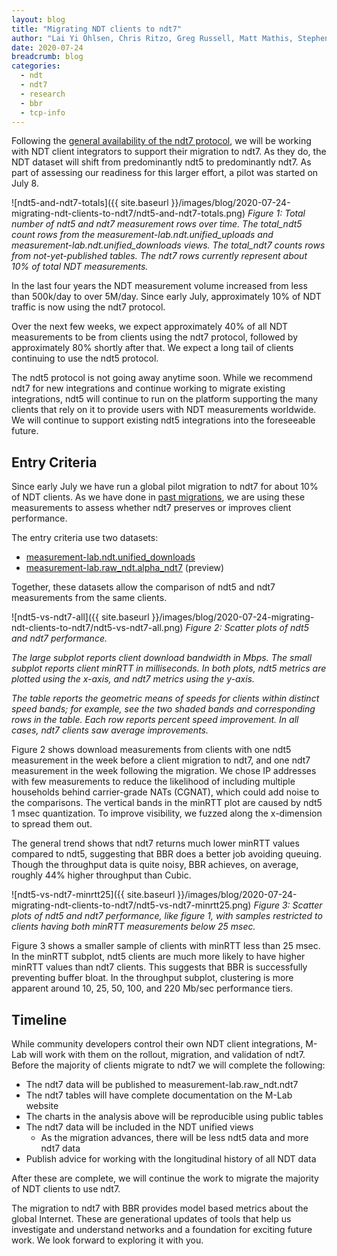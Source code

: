 ```yaml
---
layout: blog
title: "Migrating NDT clients to ndt7"
author: "Lai Yi Ohlsen, Chris Ritzo, Greg Russell, Matt Mathis, Stephen Soltesz"
date: 2020-07-24
breadcrumb: blog
categories:
  - ndt
  - ndt7
  - research
  - bbr
  - tcp-info
---
```


Following the [general availability of the ndt7 protocol][ndt7intro], we will
be working with NDT client integrators to support their migration to ndt7. As
they do, the NDT dataset will shift from predominantly ndt5 to predominantly
ndt7. As part of assessing our readiness for this larger effort, a pilot was
started on July 8.<!--more-->

![ndt5-and-ndt7-totals]({{ site.baseurl }}/images/blog/2020-07-24-migrating-ndt-clients-to-ndt7/ndt5-and-ndt7-totals.png)
*Figure 1: Total number of ndt5 and ndt7 measurement rows over time. The*
*total_ndt5 count rows from the measurement-lab.ndt.unified_uploads and*
*measurement-lab.ndt.unified_downloads views. The total_ndt7 counts rows from*
*not-yet-published tables. The ndt7 rows currently represent about 10% of*
*total NDT measurements.*

In the last four years the NDT measurement volume increased from less than
500k/day to over 5M/day. Since early July, approximately 10% of NDT traffic
is now using the ndt7 protocol.

Over the next few weeks, we expect approximately 40% of all NDT measurements
to be from clients using the ndt7 protocol, followed by approximately 80%
shortly after that. We expect a long tail of clients continuing to use the
ndt5 protocol.

The ndt5 protocol is not going away anytime soon. While we recommend ndt7 for
new integrations and continue working to migrate existing integrations, ndt5
will continue to run on the platform supporting the many clients that rely on
it to provide users with NDT measurements worldwide. We will continue to
support existing ndt5 integrations into the foreseeable future.

## Entry Criteria

Since early July we have run a global pilot migration to ndt7 for about 10%
of NDT clients. As we have done in [past migrations][pastmigration], we are
using these measurements to assess whether ndt7 preserves or improves client
performance.

The entry criteria use two datasets:

* [measurement-lab.ndt.unified_downloads][unified_download]
* [measurement-lab.raw_ndt.alpha_ndt7][alpha_ndt7] (preview)

Together, these datasets allow the comparison of ndt5 and ndt7 measurements
from the same clients.

![ndt5-vs-ndt7-all]({{ site.baseurl }}/images/blog/2020-07-24-migrating-ndt-clients-to-ndt7/ndt5-vs-ndt7-all.png)
*Figure 2: Scatter plots of ndt5 and ndt7 performance.*

*The large subplot reports client download bandwidth in Mbps. The small*
*subplot reports client minRTT in milliseconds. In both plots, ndt5 metrics*
*are plotted using the x-axis, and ndt7 metrics using the y-axis.*

*The table reports the geometric means of speeds for clients within distinct*
*speed bands; for example, see the two shaded bands and corresponding rows in*
*the table. Each row reports percent speed improvement. In all cases, ndt7*
*clients saw average improvements.*

Figure 2 shows download measurements from clients with one ndt5 measurement
in the week before a client migration to ndt7, and one ndt7 measurement in
the week following the migration. We chose IP addresses with few measurements
to reduce the likelihood of including multiple households behind
carrier-grade NATs (CGNAT), which could add noise to the comparisons. The
vertical bands in the minRTT plot are caused by ndt5 1 msec quantization. To
improve visibility, we fuzzed along the x-dimension to spread them out.

The general trend shows that ndt7 returns much lower minRTT values compared
to ndt5, suggesting that BBR does a better job avoiding queuing. Though the
throughput data is quite noisy, BBR achieves, on average, roughly 44% higher
throughput than Cubic.

![ndt5-vs-ndt7-minrtt25]({{ site.baseurl }}/images/blog/2020-07-24-migrating-ndt-clients-to-ndt7/ndt5-vs-ndt7-minrtt25.png)
*Figure 3: Scatter plots of ndt5 and ndt7 performance, like figure 1, with*
*samples restricted to clients having both minRTT measurements below 25 msec.*

Figure 3 shows a smaller sample of clients with minRTT less than 25 msec. In
the minRTT subplot, ndt5 clients are much more likely to have higher minRTT
values than ndt7 clients. This suggests that BBR is successfully preventing
buffer bloat. In the throughput subplot, clustering is more apparent around
10, 25, 50, 100, and 220 Mb/sec performance tiers.

## Timeline

While community developers control their own NDT client integrations, M-Lab
will work with them on the rollout, migration, and validation of ndt7. Before
the majority of clients migrate to ndt7 we will complete the following:

* The ndt7 data will be published to measurement-lab.raw_ndt.ndt7
* The ndt7 tables will have complete documentation on the M-Lab website
* The charts in the analysis above will be reproducible using public tables
* The ndt7 data will be included in the NDT unified views
  * As the migration advances, there will be less ndt5 data and more ndt7 data
* Publish advice for working with the longitudinal history of all NDT data

After these are complete, we will continue the work to migrate the majority
of NDT clients to use ndt7.

The migration to ndt7 with BBR provides model based metrics about the global
Internet. These are generational updates of tools that help us investigate
and understand networks and a foundation for exciting future work. We look
forward to exploring it with you.

[ndt7intro]: https://www.measurementlab.net/blog/ndt7-introduction/
[pastmigration]: https://www.measurementlab.net/blog/global-pilot-entry/
[unified_download]: https://console.cloud.google.com/bigquery?folder=&organizationId=&project=measurement-lab&p=measurement-lab&d=ndt&t=unified_downloads&page=table
[alpha_ndt7]: https://console.cloud.google.com/bigquery?project=measurement-lab&p=measurement-lab&d=raw_ndt&t=alpha_ndt7&page=table

